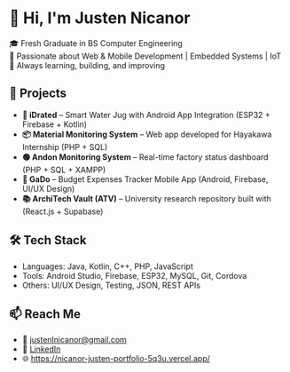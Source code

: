 # 👋 Hi, I'm Justen Nicanor

🎓 Fresh Graduate in BS Computer Engineering  
🔧 Passionate about Web & Mobile Development | Embedded Systems | IoT  
🚀 Always learning, building, and improving

## 💼 Projects
- **🌊 iDrated** – Smart Water Jug with Android App Integration (ESP32 + Firebase + Kotlin)  
- **📦 Material Monitoring System** – Web app developed for Hayakawa Internship (PHP + SQL)  
- **🟢 Andon Monitoring System** – Real-time factory status dashboard (PHP + SQL + XAMPP)  
- **📱 GaDo** – Budget Expenses Tracker Mobile App (Android, Firebase, UI/UX Design)  
- **📚 ArchiTech Vault (ATV)** – University research repository built with (React.js + Supabase)  


## 🛠️ Tech Stack
- Languages: Java, Kotlin, C++, PHP, JavaScript  
- Tools: Android Studio, Firebase, ESP32, MySQL, Git, Cordova  
- Others: UI/UX Design, Testing, JSON, REST APIs


## 📫 Reach Me
- 📧 justenlnicanor@gmail.com  
- 💼 [LinkedIn](https://www.linkedin.com/in/justen-nicanor-877b5a355?utm_source=share&utm_campaign=share_via&utm_content=profile&utm_medium=android_app)  
- 🌐 https://nicanor-justen-portfolio-5q3u.vercel.app/

